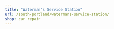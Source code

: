 ```yaml
---
title: "Waterman's Service Station"
url: /south-portland/watermans-service-station/
shop: car repair
---
```

